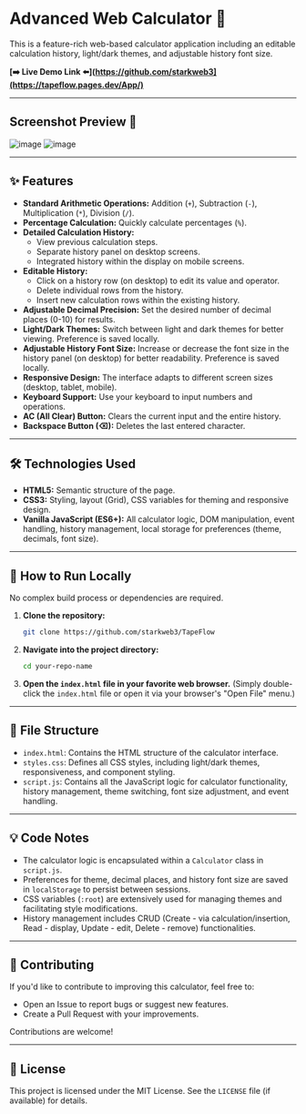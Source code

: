 # Advanced Web Calculator 🧮

This is a feature-rich web-based calculator application including an editable calculation history, light/dark themes, and adjustable history font size.

**[➡️ Live Demo Link ⬅️](https://github.com/starkweb3](https://tapeflow.pages.dev/App/)**


---

## Screenshot Preview 📸

![image](https://github.com/user-attachments/assets/c2cf2232-7e73-4921-b6b1-99b504b7513a)
![image](https://github.com/user-attachments/assets/6003dcce-9156-4aed-989b-f1a2e0557b9d)

---

## ✨ Features

*   **Standard Arithmetic Operations:** Addition (`+`), Subtraction (`-`), Multiplication (`*`), Division (`/`).
*   **Percentage Calculation:** Quickly calculate percentages (`%`).
*   **Detailed Calculation History:**
    *   View previous calculation steps.
    *   Separate history panel on desktop screens.
    *   Integrated history within the display on mobile screens.
*   **Editable History:**
    *   Click on a history row (on desktop) to edit its value and operator.
    *   Delete individual rows from the history.
    *   Insert new calculation rows within the existing history.
*   **Adjustable Decimal Precision:** Set the desired number of decimal places (0-10) for results.
*   **Light/Dark Themes:** Switch between light and dark themes for better viewing. Preference is saved locally.
*   **Adjustable History Font Size:** Increase or decrease the font size in the history panel (on desktop) for better readability. Preference is saved locally.
*   **Responsive Design:** The interface adapts to different screen sizes (desktop, tablet, mobile).
*   **Keyboard Support:** Use your keyboard to input numbers and operations.
*   **AC (All Clear) Button:** Clears the current input and the entire history.
*   **Backspace Button (⌫):** Deletes the last entered character.

---

## 🛠️ Technologies Used

*   **HTML5:** Semantic structure of the page.
*   **CSS3:** Styling, layout (Grid), CSS variables for theming and responsive design.
*   **Vanilla JavaScript (ES6+):** All calculator logic, DOM manipulation, event handling, history management, local storage for preferences (theme, decimals, font size).

---

## 🚀 How to Run Locally

No complex build process or dependencies are required.

1.  **Clone the repository:**
    ```bash
    git clone https://github.com/starkweb3/TapeFlow
    ```
2.  **Navigate into the project directory:**
    ```bash
    cd your-repo-name
    ```
3.  **Open the `index.html` file in your favorite web browser.**
    (Simply double-click the `index.html` file or open it via your browser's "Open File" menu.)

---

## 📁 File Structure

*   `index.html`: Contains the HTML structure of the calculator interface.
*   `styles.css`: Defines all CSS styles, including light/dark themes, responsiveness, and component styling.
*   `script.js`: Contains all the JavaScript logic for calculator functionality, history management, theme switching, font size adjustment, and event handling.

---

## 💡 Code Notes

*   The calculator logic is encapsulated within a `Calculator` class in `script.js`.
*   Preferences for theme, decimal places, and history font size are saved in `localStorage` to persist between sessions.
*   CSS variables (`:root`) are extensively used for managing themes and facilitating style modifications.
*   History management includes CRUD (Create - via calculation/insertion, Read - display, Update - edit, Delete - remove) functionalities.

---

## 🤝 Contributing

If you'd like to contribute to improving this calculator, feel free to:

*   Open an Issue to report bugs or suggest new features.
*   Create a Pull Request with your improvements.

Contributions are welcome!

---

## 📄 License

This project is licensed under the MIT License. See the `LICENSE` file (if available) for details.
